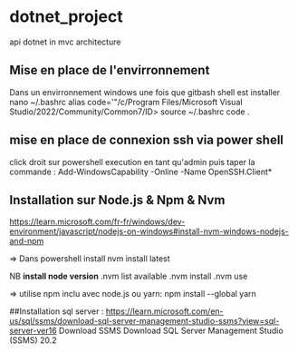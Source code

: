 # dotnet_project
api dotnet in mvc architecture

## Mise en place de l'envirronnement
Dans un envirronnement windows une fois que gitbash shell est installer
nano ~/.bashrc
alias code='"/c/Program Files/Microsoft Visual Studio/2022/Community/Common7/ID>
source ~/.bashrc
code .

## mise en place de connexion ssh via power shell
click droit sur powershell execution en tant qu'admin
puis taper la commande :  Add-WindowsCapability -Online -Name OpenSSH.Client*

## Installation sur Node.js & Npm & Nvm
https://learn.microsoft.com/fr-fr/windows/dev-environment/javascript/nodejs-on-windows#install-nvm-windows-nodejs-and-npm

=> Dans powershell install 
 nvm install latest

 NB **install node version**
 .nvm list available
 .nvm install <version>
 .nvm use <version>

=> utilise npm inclu avec node.js ou yarn:
npm install --global yarn

##Installation sql server : 
https://learn.microsoft.com/en-us/sql/ssms/download-sql-server-management-studio-ssms?view=sql-server-ver16
Download SSMS
Download SQL Server Management Studio (SSMS) 20.2
